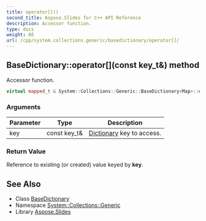 ```yaml
---
title: operator[]()
second_title: Aspose.Slides for C++ API Reference
description: Accessor function.
type: docs
weight: 66
url: /cpp/system.collections.generic/basedictionary/operator[]/
---
```

## BaseDictionary::operator[](const key_t\&) method


Accessor function.

```cpp
virtual mapped_t & System::Collections::Generic::BaseDictionary<Map>::operator[](const key_t &key)
```


### Arguments

| Parameter | Type | Description |
| --- | --- | --- |
| key | const key_t\& | [Dictionary](../../dictionary/) key to access. |

### Return Value

Reference to existing (or created) value keyed by **key**.

## See Also

* Class [BaseDictionary](./)
* Namespace [System::Collections::Generic](../)
* Library [Aspose.Slides](../../)